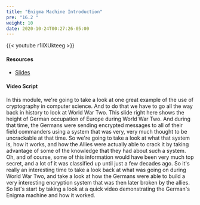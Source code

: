 ```yaml
---
title: "Enigma Machine Introduction"
pre: "16.2 "
weight: 10
date: 2020-10-24T00:27:26-05:00
---
```


{{< youtube r1ilXUkteeg >}}


#### Resources
* [Slides](/1-cis115/16-cryptography/slides/22-Cryptography.pdf)

#### Video Script

In this module, we're going to take a look at one great example of the use of cryptography in computer science. And to do that we have to go all the way back in history to look at World War Two. This slide right here shows the height of German occupation of Europe during World War Two. And during that time, the Germans were sending encrypted messages to all of their field commanders using a system that was very, very much thought to be uncrackable at that time. So we're going to take a look at what that system is, how it works, and how the Allies were actually able to crack it by taking advantage of some of the knowledge that they had about such a system. Oh, and of course, some of this information would have been very much top secret, and a lot of it was classified up until just a few decades ago. So it's really an interesting time to take a look back at what was going on during World War Two, and take a look at how the Germans were able to build a very interesting encryption system that was then later broken by the allies. So let's start by taking a look at a quick video demonstrating the German's Enigma machine and how it worked.